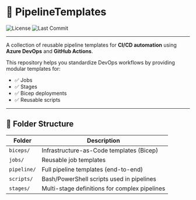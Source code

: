 # 🧰 PipelineTemplates

![License](https://img.shields.io/github/license/ganeshonline6301/PipelineTemplates)
![Last Commit](https://img.shields.io/github/last-commit/ganeshonline6301/PipelineTemplates)

---

A collection of reusable pipeline templates for **CI/CD automation** using **Azure DevOps** and **GitHub Actions**.

This repository helps you standardize DevOps workflows by providing modular templates for:
- ✅ Jobs
- ✅ Stages
- ✅ Bicep deployments
- ✅ Reusable scripts

---

## 📁 Folder Structure

| Folder      | Description                             |
|-------------|-----------------------------------------|
| `biceps/`   | Infrastructure-as-Code templates (Bicep)|
| `jobs/`     | Reusable job templates                  |
| `pipeline/` | Full pipeline templates (end-to-end)    |
| `scripts/`  | Bash/PowerShell scripts used in pipelines |
| `stages/`   | Multi-stage definitions for complex pipelines |

